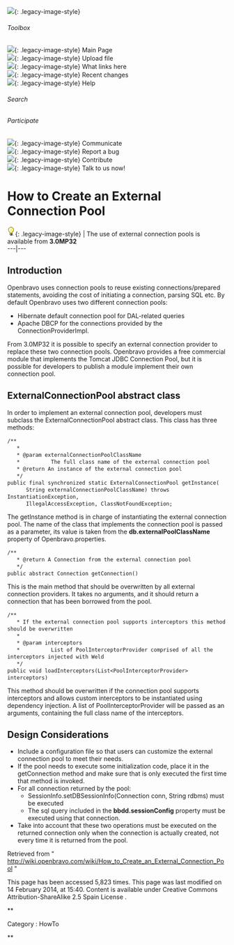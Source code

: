 ![](skins/openbravo/images/social-blogs-sidebar-banner.png){: .legacy-image-style}

######  Toolbox

![](skins/openbravo/images/flecha1.jpg){: .legacy-image-style} Main Page  
![](skins/openbravo/images/flecha1.jpg){: .legacy-image-style} Upload file  
![](skins/openbravo/images/flecha1.jpg){: .legacy-image-style} What links here  
![](skins/openbravo/images/flecha1.jpg){: .legacy-image-style} Recent changes  
![](skins/openbravo/images/flecha1.jpg){: .legacy-image-style} Help  
  
  

######  Search

######  Participate

![](skins/openbravo/images/flecha1.jpg){: .legacy-image-style} Communicate  
![](skins/openbravo/images/flecha1.jpg){: .legacy-image-style} Report a bug  
![](skins/openbravo/images/flecha1.jpg){: .legacy-image-style} Contribute  
![](skins/openbravo/images/flecha1.jpg){: .legacy-image-style} Talk to us now!  

  

#  How to Create an External Connection Pool

![](/assets/developer-guide/etendo-classic/how-to-guides/Bulbgraph.png){: .legacy-image-style} |  The
use of external connection pools is available from **3.0MP32**  
---|---  
  
##  Introduction

Openbravo uses connection pools to reuse existing connections/prepared
statements, avoiding the cost of initiating a connection, parsing SQL etc. By
default Openbravo uses two different connection pools:

  * Hibernate default connection pool for DAL-related queries 
  * Apache DBCP  for the connections provided by the ConnectionProviderImpl. 

From 3.0MP32 it is possible to specify an external connection provider to
replace these two connection pools. Openbravo provides a free commercial
module that implements the Tomcat JDBC Connection Pool, but it is possible for
developers to publish a module implement their own connection pool.

##  ExternalConnectionPool abstract class

In order to implement an external connection pool, developers must subclass
the ExternalConnectionPool abstract class. This class has three methods:

    
    
    /**
       * 
       * @param externalConnectionPoolClassName
       *          The full class name of the external connection pool
       * @return An instance of the external connection pool
       */
    public final synchronized static ExternalConnectionPool getInstance(
          String externalConnectionPoolClassName) throws InstantiationException,
          IllegalAccessException, ClassNotFoundException;

The getInstance method is in charge of instantiating the external connection
pool. The name of the class that implements the connection pool is passed as a
parameter, its value is taken from the **db.externalPoolClassName** property
of Openbravo.properties.

    
    
    /**
       * @return A Connection from the external connection pool
       */
    public abstract Connection getConnection()

This is the main method that should be overwritten by all external connection
providers. It takes no arguments, and it should return a connection that has
been borrowed from the pool.

    
    
    /**
       * If the external connection pool supports interceptors this method should be overwritten
       * 
       * @param interceptors
       *          List of PoolInterceptorProvider comprised of all the interceptors injected with Weld
       */
    public void loadInterceptors(List<PoolInterceptorProvider> interceptors)

This method should be overwritten if the connection pool supports interceptors
and allows custom interceptors to be instantiated using dependency injection.
A list of PoolInterceptorProvider will be passed as an arguments, containing
the full class name of the interceptors.

##  Design Considerations

  * Include a configuration file so that users can customize the external connection pool to meet their needs. 
  * If the pool needs to execute some initialization code, place it in the getConnection method and make sure that is only executed the first time that method is invoked. 
  * For all connection returned by the pool: 
    * SessionInfo.setDBSessionInfo(Connection conn, String rdbms) must be executed 
    * The sql query included in the **bbdd.sessionConfig** property must be executed using that connection. 
  * Take into account that these two operations must be executed on the returned connection only when the connection is actually created, not every time it is returned from the pool. 

Retrieved from "
http://wiki.openbravo.com/wiki/How_to_Create_an_External_Connection_Pool  "

This page has been accessed 5,823 times. This page was last modified on 14
February 2014, at 15:40. Content is available under  Creative Commons
Attribution-ShareAlike 2.5 Spain License  .

  
**

Category  :  HowTo

**

